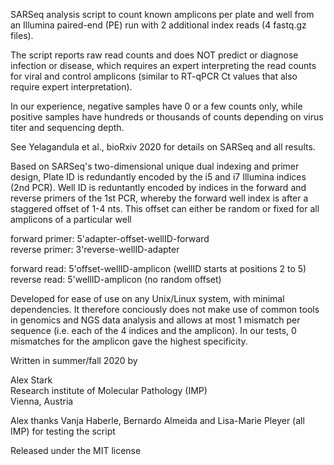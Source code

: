 SARSeq analysis script to count known amplicons per plate and well from an Illumina paired-end (PE) run with 2 additional index reads (4 fastq.gz files).

The script reports raw read counts and does NOT predict or diagnose infection or disease, which requires an expert interpreting the read counts for viral and control amplicons (similar to RT-qPCR Ct values that also require expert interpretation).

In our experience, negative samples have 0 or a few counts only, while positive samples have hundreds or thousands of counts depending on virus titer and sequencing depth.

See Yelagandula et al., bioRxiv 2020 for details on SARSeq and all results.

Based on SARSeq's two-dimensional unique dual indexing and primer design, Plate ID is redundantly encoded by the i5 and i7 Illumina indices (2nd PCR). Well ID is reduntantly encoded by indices in the forward and reverse primers of the 1st PCR, whereby the forward well index is after a staggered offset of 1-4 nts. This offset can either be random or fixed for all amplicons of a particular well

forward primer: 5'adapter-offset-wellID-forward<br>
reverse primer: 3'reverse-wellID-adapter

forward read: 5'offset-wellID-amplicon (wellID starts at positions 2 to 5)<br>
reverse read: 5'wellID-amplicon (no random offset)

Developed for ease of use on any Unix/Linux system, with minimal dependencies. It therefore conciously does not make use of common tools in genomics and NGS data analysis and allows at most 1 mismatch per sequence (i.e. each of the 4 indices and the amplicon). In our tests, 0 mismatches for the amplicon gave the highest specificity.

Written in summer/fall 2020 by

Alex Stark<br>
Research institute of Molecular Pathology (IMP)<br>
Vienna, Austria

Alex thanks Vanja Haberle, Bernardo Almeida and Lisa-Marie Pleyer (all IMP) for testing the script

Released under the MIT license
